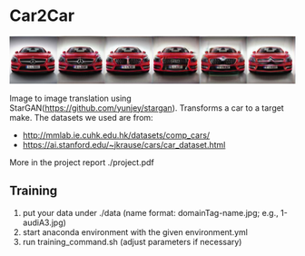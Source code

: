 # Car2Car
![Example Output](./header.jpg)

Image to image translation using StarGAN(https://github.com/yunjey/stargan). Transforms a car to a target make.
The datasets we used are from:
- http://mmlab.ie.cuhk.edu.hk/datasets/comp_cars/
- https://ai.stanford.edu/~jkrause/cars/car_dataset.html

More in the project report ./project.pdf

## Training

 1. put your data under ./data  (name format: domainTag-name.jpg; e.g., 1-audiA3.jpg)
 2. start anaconda environment with the given environment.yml
 3. run training_command.sh (adjust parameters if necessary)





